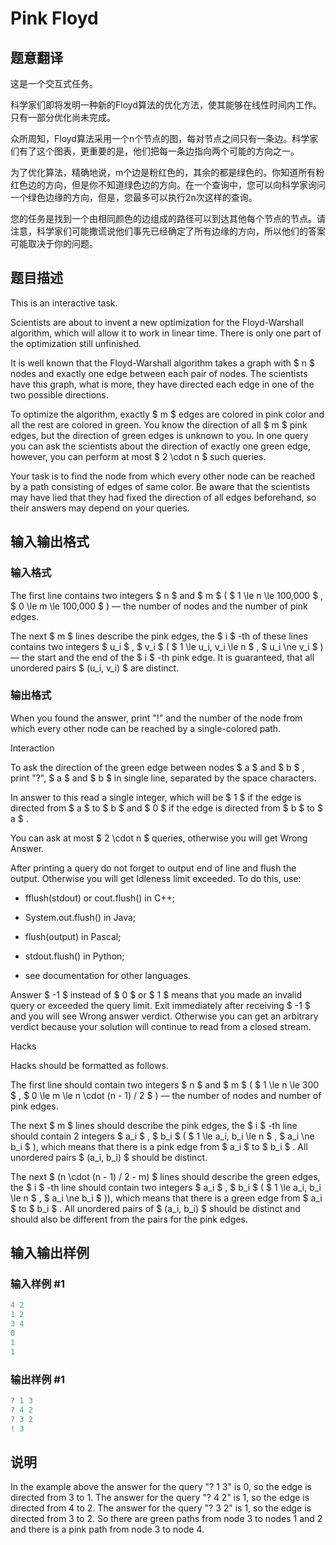 # Pink Floyd

## 题意翻译

这是一个交互式任务。

科学家们即将发明一种新的Floyd算法的优化方法，使其能够在线性时间内工作。只有一部分优化尚未完成。

众所周知，Floyd算法采用一个n个节点的图，每对节点之间只有一条边。科学家们有了这个图表，更重要的是，他们把每一条边指向两个可能的方向之一。

为了优化算法，精确地说，m个边是粉红色的，其余的都是绿色的。你知道所有粉红色边的方向，但是你不知道绿色边的方向。在一个查询中，您可以向科学家询问一个绿色边缘的方向，但是，您最多可以执行2n次这样的查询。

您的任务是找到一个由相同颜色的边组成的路径可以到达其他每个节点的节点。请注意，科学家们可能撒谎说他们事先已经确定了所有边缘的方向，所以他们的答案可能取决于你的问题。

## 题目描述

This is an interactive task.

Scientists are about to invent a new optimization for the Floyd-Warshall algorithm, which will allow it to work in linear time. There is only one part of the optimization still unfinished.

It is well known that the Floyd-Warshall algorithm takes a graph with $ n $ nodes and exactly one edge between each pair of nodes. The scientists have this graph, what is more, they have directed each edge in one of the two possible directions.

To optimize the algorithm, exactly $ m $ edges are colored in pink color and all the rest are colored in green. You know the direction of all $ m $ pink edges, but the direction of green edges is unknown to you. In one query you can ask the scientists about the direction of exactly one green edge, however, you can perform at most $ 2 \cdot n $ such queries.

Your task is to find the node from which every other node can be reached by a path consisting of edges of same color. Be aware that the scientists may have lied that they had fixed the direction of all edges beforehand, so their answers may depend on your queries.

## 输入输出格式

### 输入格式

The first line contains two integers $ n $ and $ m $ ( $ 1 \le n \le 100\,000 $ , $ 0 \le m \le 100\,000 $ ) — the number of nodes and the number of pink edges.

The next $ m $ lines describe the pink edges, the $ i $ -th of these lines contains two integers $ u_i $ , $ v_i $ ( $ 1 \le u_i, v_i \le n $ , $ u_i \ne v_i $ ) — the start and the end of the $ i $ -th pink edge. It is guaranteed, that all unordered pairs $ (u_i, v_i) $ are distinct.

### 输出格式

When you found the answer, print "!" and the number of the node from which every other node can be reached by a single-colored path.

Interaction

To ask the direction of the green edge between nodes $ a $ and $ b $ , print "?", $ a $ and $ b $ in single line, separated by the space characters.

In answer to this read a single integer, which will be $ 1 $ if the edge is directed from $ a $ to $ b $ and $ 0 $ if the edge is directed from $ b $ to $ a $ .

You can ask at most $ 2 \cdot n $ queries, otherwise you will get Wrong Answer.

After printing a query do not forget to output end of line and flush the output. Otherwise you will get Idleness limit exceeded. To do this, use:

- fflush(stdout) or cout.flush() in C++;

- System.out.flush() in Java;

- flush(output) in Pascal;

- stdout.flush() in Python;

- see documentation for other languages.

Answer $ -1 $ instead of $ 0 $ or $ 1 $ means that you made an invalid query or exceeded the query limit. Exit immediately after receiving $ -1 $ and you will see Wrong answer verdict. Otherwise you can get an arbitrary verdict because your solution will continue to read from a closed stream.

Hacks

Hacks should be formatted as follows.

The first line should contain two integers $ n $ and $ m $ ( $ 1 \le n \le 300 $ , $ 0 \le m \le n \cdot (n - 1) / 2 $ ) — the number of nodes and number of pink edges.

The next $ m $ lines should describe the pink edges, the $ i $ -th line should contain 2 integers $ a_i $ , $ b_i $ ( $ 1 \le a_i, b_i \le n $ , $ a_i \ne b_i $ ), which means that there is a pink edge from $ a_i $ to $ b_i $ . All unordered pairs $ (a_i, b_i) $ should be distinct.

The next $ (n \cdot (n - 1) / 2 - m) $ lines should describe the green edges, the $ i $ -th line should contain two integers $ a_i $ , $ b_i $ ( $ 1 \le a_i, b_i \le n $ , $ a_i \ne b_i $ )), which means that there is a green edge from $ a_i $ to $ b_i $ . All unordered pairs of $ (a_i, b_i) $ should be distinct and should also be different from the pairs for the pink edges.

## 输入输出样例

### 输入样例 #1

```cpp
4 2
1 2
3 4
0
1
1
```


### 输出样例 #1

```cpp
? 1 3
? 4 2
? 3 2
! 3
```


## 说明

In the example above the answer for the query "? 1 3" is 0, so the edge is directed from 3 to 1. The answer for the query "? 4 2" is 1, so the edge is directed from 4 to 2. The answer for the query "? 3 2" is 1, so the edge is directed from 3 to 2. So there are green paths from node 3 to nodes 1 and 2 and there is a pink path from node 3 to node 4.

